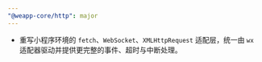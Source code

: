 ```yaml
---
"@weapp-core/http": major
---
```


- 重写小程序环境的 `fetch`、`WebSocket`、`XMLHttpRequest` 适配层，统一由 `wx` 适配器驱动并提供更完整的事件、超时与中断处理。
